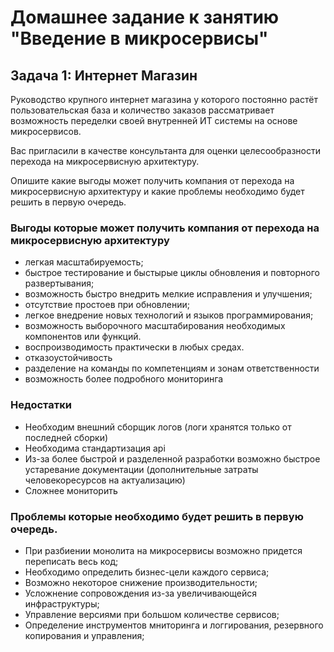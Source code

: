 # Домашнее задание к занятию "Введение в микросервисы"

## Задача 1: Интернет Магазин

Руководство крупного интернет магазина у которого постоянно растёт пользовательская база и количество заказов рассматривает возможность переделки своей внутренней ИТ системы на основе микросервисов. 

Вас пригласили в качестве консультанта для оценки целесообразности перехода на микросервисную архитектуру. 

Опишите какие выгоды может получить компания от перехода на микросервисную архитектуру и какие проблемы необходимо будет решить в первую очередь.

### Выгоды которые может получить компания от перехода на микросервисную архитектуру  
* легкая масштабируемость;  
* быстрое тестирование и быстырые циклы обновления и повторного развертывания;  
* возможность быстро внедрить мелкие исправления и улучшения;  
* отсутствие простоев при обновлении;  
* легкое внедрение новых технологий и языков программирования;  
* возможность выборочного масштабирования необходимых компонентов или функций.  
* воспроизводимость практически в любых средах.
* отказоустойчивость
* разделение на команды по компетенциям и зонам ответственности
* возможность более подробного мониторинга
### Недостатки
* Необходим внешний сборщик логов (логи хранятся только от последней сборки)
* Необходима стандартизация api
* Из-за более быстрой и разделенной разработки возможно быстрое устаревание документации (дополнительные затраты человекоресурсов на актуализацию)
* Сложнее мониторить
### Проблемы которые необходимо будет решить в первую очередь.
* При разбиении монолита на микросервисы возможно придется переписать весь код; 
* Необходимо определить бизнес-цели каждого сервиса;
* Возможно некоторое снижение производительности;  
* Усложнение сопровождения из-за увеличивающейся инфраструктуры; 
* Управление версиями при большом количестве сервисов;
* Определение инструментов мниторинга и логгирования,  резервного  копирования  и  управления;